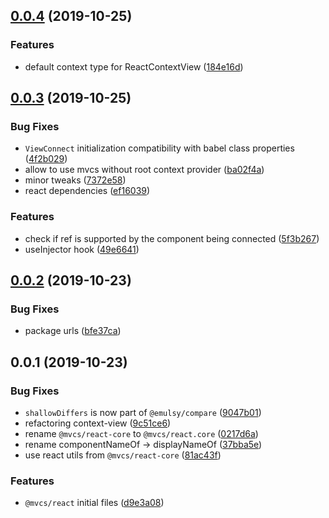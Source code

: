 ## [0.0.4](https://github.com/gavar/mvcs/compare/v/react/0.0.3...v/react/0.0.4) (2019-10-25)


### Features

* default context type for ReactContextView ([184e16d](https://github.com/gavar/mvcs/commit/184e16d))

## [0.0.3](https://github.com/gavar/mvcs/compare/v/react/0.0.2...v/react/0.0.3) (2019-10-25)


### Bug Fixes

* `ViewConnect` initialization compatibility with babel class properties ([4f2b029](https://github.com/gavar/mvcs/commit/4f2b029))
* allow to use mvcs without root context provider ([ba02f4a](https://github.com/gavar/mvcs/commit/ba02f4a))
* minor tweaks ([7372e58](https://github.com/gavar/mvcs/commit/7372e58))
* react dependencies ([ef16039](https://github.com/gavar/mvcs/commit/ef16039))


### Features

* check if ref is supported by the component being connected ([5f3b267](https://github.com/gavar/mvcs/commit/5f3b267))
* useInjector hook ([49e6641](https://github.com/gavar/mvcs/commit/49e6641))

## [0.0.2](https://github.com/gavar/mvcs/compare/v/react/0.0.1...v/react/0.0.2) (2019-10-23)


### Bug Fixes

* package urls ([bfe37ca](https://github.com/gavar/mvcs/commit/bfe37ca))

## 0.0.1 (2019-10-23)


### Bug Fixes

* `shallowDiffers` is now part of `@emulsy/compare` ([9047b01](https://github.com/gavar/mvcs/commit/9047b01))
* refactoring context-view ([9c51ce6](https://github.com/gavar/mvcs/commit/9c51ce6))
* rename `@mvcs/react-core` to `@mvcs/react.core` ([0217d6a](https://github.com/gavar/mvcs/commit/0217d6a))
* rename componentNameOf -> displayNameOf ([37bba5e](https://github.com/gavar/mvcs/commit/37bba5e))
* use react utils from `@mvcs/react-core` ([81ac43f](https://github.com/gavar/mvcs/commit/81ac43f))


### Features

* `@mvcs/react` initial files ([d9e3a08](https://github.com/gavar/mvcs/commit/d9e3a08))
